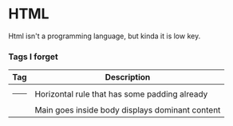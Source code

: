 # HTML

Html isn't a programming language, but kinda it is low key.

### Tags I forget

| Tag   | Description    |
|--------------- | --------------- |
| <hr>   | Horizontal rule that has some padding already |
| <main> | Main goes inside body displays dominant content |

